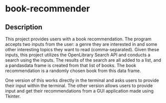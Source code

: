 # book-recommender

## Description
This project provides users with a book recommendation. The program accepts two inputs from the user: a genre they are interested in and some other interesting topics they want to read (comma-separated). Given these inputs, this project utilizes the OpenLibrary Search API and conducts a search using the inputs. The results of the search are all added to a list, and a pandasdata frame is created from that list of books. The book recommendation is a randomly chosen book from this data frame. 

One version of this works directly in the terminal and asks users to provide their input within the terminal. The other version allows users to provide input and get their recommendations from a GUI application made using Tkinter. 
